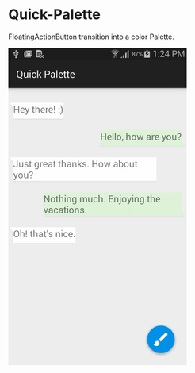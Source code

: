 # Quick-Palette
FloatingActionButton transition into a color Palette.

![alt tag](https://github.com/Adirockzz95/Quick-Palette/blob/master/demo.gif)
